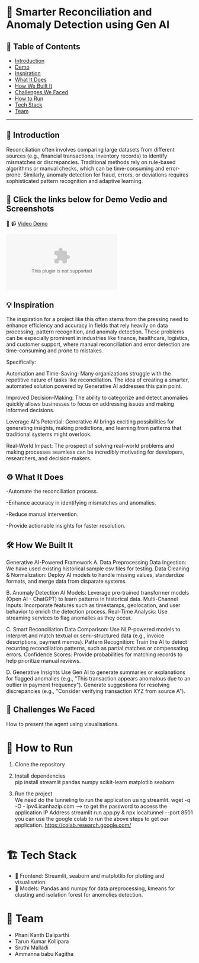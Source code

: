 # 🚀 Smarter Reconciliation and Anomaly Detection using Gen AI

## 📌 Table of Contents
- [Introduction](#-introduction)
- [Demo](#-demo)
- [Inspiration](#-inspiration)
- [What It Does](#-what-it-does)
- [How We Built It](#-how-we-built-it)
- [Challenges We Faced](#-challenges-we-faced)
- [How to Run](#-how-to-run)
- [Tech Stack](#-tech-stack)
- [Team](#-team)

---

## 🎯 Introduction
Reconciliation often involves comparing large datasets from different sources (e.g., financial transactions, inventory records) to identify mismatches or discrepancies. 
Traditional methods rely on rule-based algorithms or manual checks, which can be time-consuming and error-prone. 
Similarly, anomaly detection for fraud, errors, or deviations requires sophisticated pattern recognition and adaptive learning.

## 🎥 Click the links below for Demo Vedio and Screenshots
🔗 📹 [Video Demo](https://github.com/ewfx/sradg-gen-sena-fraud-prevention/tree/7fbecf11dbc51709b447a4af9e59bf62dabf1805/artifacts/demo) 

   ![Screenshot 1](https://github.com/ewfx/sradg-gen-sena-fraud-prevention/tree/7fbecf11dbc51709b447a4af9e59bf62dabf1805/artifacts/demo/Demo_Screenshots.docx)

## 💡 Inspiration
The inspiration for a project like this often stems from the pressing need to enhance efficiency and accuracy in fields that rely heavily on data processing, pattern recognition, and anomaly detection. These problems can be especially prominent in industries like finance, healthcare, logistics, and customer support, where manual reconciliation and error detection are time-consuming and prone to mistakes.

Specifically:

Automation and Time-Saving: Many organizations struggle with the repetitive nature of tasks like reconciliation. The idea of creating a smarter, automated solution powered by Generative AI addresses this pain point.

Improved Decision-Making: The ability to categorize and detect anomalies quickly allows businesses to focus on addressing issues and making informed decisions.

Leverage AI's Potential: Generative AI brings exciting possibilities for generating insights, making predictions, and learning from patterns that traditional systems might overlook.

Real-World Impact: The prospect of solving real-world problems and making processes seamless can be incredibly motivating for developers, researchers, and decision-makers.

## ⚙️ What It Does
-Automate the reconciliation process.

-Enhance accuracy in identifying mismatches and anomalies.

-Reduce manual intervention.

-Provide actionable insights for faster resolution.

## 🛠️ How We Built It
Generative AI-Powered Framework 
A. Data Preprocessing
Data Ingestion: We have used existing historical sample csv files for testing.
Data Cleaning & Normalization: Deploy AI models to handle missing values, standardize formats, and merge data from disparate systems.

B. Anomaly Detection
AI Models: Leverage pre-trained transformer models (Open AI - ChatGPT) to learn patterns in historical data.
Multi-Channel Inputs: Incorporate features such as timestamps, geolocation, and user behavior to enrich the detection process.
Real-Time Analysis: Use streaming services to flag anomalies as they occur.

C. Smart Reconciliation
Data Comparison: Use NLP-powered models to interpret and match textual or semi-structured data (e.g., invoice descriptions, payment memos).
Pattern Recognition: Train the AI to detect recurring reconciliation patterns, such as partial matches or compensating errors.
Confidence Scores: Provide probabilities for matching records to help prioritize manual reviews.

D. Generative Insights
Use Gen AI to generate summaries or explanations for flagged anomalies (e.g., "This transaction appears anomalous due to an outlier in payment frequency").
Generate suggestions for resolving discrepancies (e.g., "Consider verifying transaction XYZ from source A").

## 🚧 Challenges We Faced
How to present the agent using visualisations.

# 🏃 How to Run
1. Clone the repository  
   
2. Install dependencies  
   pip install streamlit pandas numpy scikit-learn matplotlib seaborn
   
4. Run the project  
   We need do the tunneling to run the application using streamlit.
   wget -q -O - ipv4.icanhazip.com   --> to get the password to access the application IP Address
   streamlit run app.py & npx localtunnel --port 8501
   you can use the google colab to run the above steps to get our application. https://colab.research.google.com/
   ```

# 🏗️ Tech Stack
- 🔹 Frontend: Streamlit, seaborn and matplotlib for plotting and visualisation.
- 🔹 Models: Pandas and numpy for data preprocessing, kmeans for clusting and isolation forest for anomolies detection.

# 👥 Team
- Phani Kanth Daliparthi
- Tarun Kumar Kollipara
- Sruthi Malladi
- Ammanna babu Kagitha
